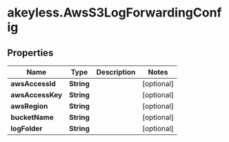 # akeyless.AwsS3LogForwardingConfig

## Properties

Name | Type | Description | Notes
------------ | ------------- | ------------- | -------------
**awsAccessId** | **String** |  | [optional] 
**awsAccessKey** | **String** |  | [optional] 
**awsRegion** | **String** |  | [optional] 
**bucketName** | **String** |  | [optional] 
**logFolder** | **String** |  | [optional] 


